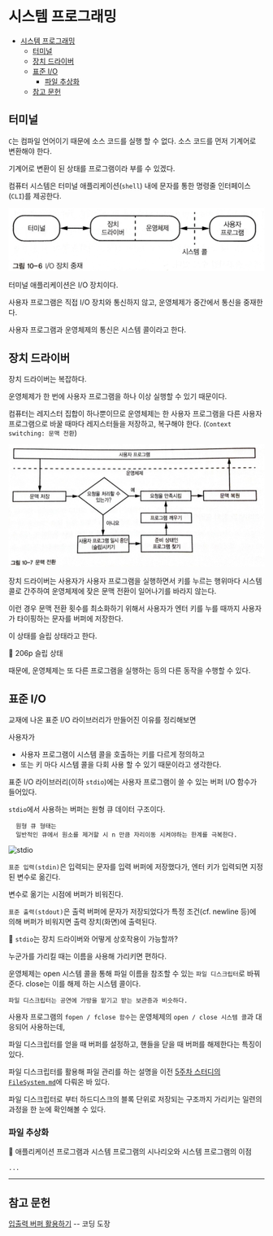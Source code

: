# 시스템 프로그래밍

- [시스템 프로그래밍](#시스템-프로그래밍)
  - [터미널](#터미널)
  - [장치 드라이버](#장치-드라이버)
  - [표준 I/O](#표준-io)
    - [파일 추상화](#파일-추상화)
  - [참고 문헌](#참고-문헌)

## 터미널

`C`는 컴파일 언어이기 때문에 소스 코드를 실행 할 수 없다.
소스 코드를 먼저 기계어로 변환해야 한다. 

기계어로 변환이 된 상태를 프로그램이라 부를 수 있겠다.

컴퓨터 시스템은 터미널 애플리케이션(`shell`) 내에 문자를 통한 명령줄 인터페이스(`CLI`)를 제공한다.

![I/O 장치 중재](assets/IO-device.jpg)

터미널 애플리케이션은 I/O 장치이다.

사용자 프로그램은 직접 I/O 장치와 통신하지 않고, 운영체제가 중간에서 통신을 중재한다.

사용자 프로그램과 운영체제의 통신은 시스템 콜이라고 한다.

## 장치 드라이버

장치 드라이버는 복잡하다.

운영체제가 한 번에 사용자 프로그램을 하나 이상 실행할 수 있기 때문이다.

컴퓨터는 레지스터 집합이 하나뿐이므로 
운영체제는 한 사용자 프로그램을 다른 사용자 프로그램으로 바꿀 때마다  레지스터들을 저장하고, 복구해야 한다. (`Context switching: 문맥 전환`)

![문맥 전환](assets/context-switching.jpg)

장치 드라이버는 사용자가 사용자 프로그램을 실행하면서 키를 누르는 행위마다 시스템 콜로 간주하여 
운영체제에 잦은 문맥 전환이 일어나기를 바라지 않는다.

이런 경우 문맥 전환 횟수를 최소화하기 위해서 사용자가 엔터 키를 누를 때까지 사용자가 타이핑하는 문자를 버퍼에 저장한다.

이 상태를 슬립 상태라고 한다.

🤔 206p 슬립 상태

때문에, 운영체제는 또 다른 프로그램을 실행하는 등의 다른 동작을 수행할 수 있다.

## 표준 I/O

교재에 나온 표준 I/O 라이브러리가 만들어진 이유를 정리해보면

사용자가 
- 사용자 프로그램이 시스템 콜을 호출하는 키를 다르게 정의하고 
- 또는 키 마다 시스템 콜을 다회 사용 할 수 있기 때문이라고 생각한다.

표준 I/O 라이브러리(이하 `stdio`)에는 사용자 프로그램이 쓸 수 있는 버퍼 I/O 함수가 들어있다.

`stdio`에서 사용하는 버퍼는 원형 큐 데이터 구조이다.

      원형 큐 형태는 
      일반적인 큐에서 원소를 제거할 시 n 만큼 자리이동 시켜야하는 한계를 극복한다.

![stdio](https://img1.daumcdn.net/thumb/R1280x0/?scode=mtistory2&fname=https%3A%2F%2Fblog.kakaocdn.net%2Fdn%2FdGbcW6%2Fbtrp3Vnc01w%2FtrdzuMKhr0Wlz7cvQTX2zK%2Fimg.png)


`표준 입력(stdin)`은 입력되는 문자를 입력 버퍼에 저장했다가, 
엔터 키가 입력되면 지정된 변수로 옮긴다.

변수로 옮기는 시점에 버퍼가 비워진다.

`표준 출력(stdout)`은 출력 버퍼에 문자가 저장되었다가 
특정 조건(cf. newline 등)에 의해 버퍼가 비워지면 출력 장치(화면)에 출력된다.

🤔 `stdio`는 장치 드라이버와 어떻게 상호작용이 가능할까?

누군가를 가리킬 때는 이름을 사용해 가리키면 편하다.

운영체제는 open 시스템 콜을 통해 파일 이름을 참조할 수 있는 `파일 디스크립터`로 바꿔준다. 
close는 이를 해제 하는 시스템 콜이다.

    파일 디스크립터는 공연에 가방을 맡기고 받는 보관증과 비슷하다.

사용자 프로그램의 `fopen / fclose 함수`는 운영체제의 `open / close 시스템 콜`과 대응되어 사용하는데,

파일 디스크립터를 얻을 때 버퍼를 설정하고, 핸들을 닫을 때 버퍼를 해제한다는 특징이 있다.
<br/>

파일 디스크립터를 활용해 파일 관리를 하는 설명을 이전 [5주차 스터디의 `FileSystem.md`](https://github.com/cs-study-org/cs-study/blob/a4c2bdd31a8fe1a77716fef74dc376bddef8922e/05/yongki/FileSystem.md#L104-L105)에 다뤄온 바 있다.

파일 디스크립터로 부터 하드디스크의 블록 단위로 저장되는 구조까지 가리키는 일련의 과정을 한 눈에 확인해볼 수 있다.

### 파일 추상화

🤔 애플리케이션 프로그램과 시스템 프로그램의 시나리오와 
시스템 프로그램의 이점

    ...

<hr/>

## 참고 문헌

[입출력 버퍼 활용하기](https://dojang.io/mod/page/view.php?id=763) -- 코딩 도장